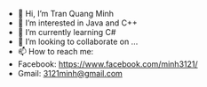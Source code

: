 - 👋 Hi, I’m Tran Quang Minh
- 👀 I’m interested in Java and C++
- 🌱 I’m currently learning C#
- 💞️ I’m looking to collaborate on ...
- 📫 How to reach me:
- Facebook: https://www.facebook.com/minh3121/
- Gmail: 3121minh@gmail.com

<!---
minhmihmih3121/minhmihmih3121 is a ✨ special ✨ repository because its `README.md` (this file) appears on your GitHub profile.
You can click the Preview link to take a look at your changes.
--->
